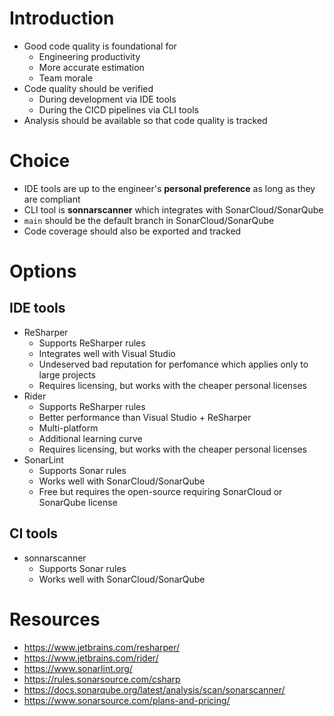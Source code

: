 # Introduction

* Good code quality is foundational for
  - Engineering productivity
  - More accurate estimation
  - Team morale
* Code quality should be verified
  - During development via IDE tools
  - During the CICD pipelines via CLI tools
* Analysis should be available so that code quality is tracked

# Choice

* IDE tools are up to the engineer's **personal preference** as long as they are compliant
* CLI tool is **sonnarscanner** which integrates with SonarCloud/SonarQube
* `main` should be the default branch in SonarCloud/SonarQube
* Code coverage should also be exported and tracked

# Options

## IDE tools

* ReSharper
  - Supports ReSharper rules
  - Integrates well with Visual Studio
  - Undeserved bad reputation for perfomance which applies only to large projects
  - Requires licensing, but works with the cheaper personal licenses
* Rider
  - Supports ReSharper rules
  - Better performance than Visual Studio + ReSharper
  - Multi-platform
  - Additional learning curve
  - Requires licensing, but works with the cheaper personal licenses
* SonarLint
  - Supports Sonar rules
  - Works well with SonarCloud/SonarQube
  - Free but requires the open-source requiring SonarCloud or SonarQube license

## CI tools

* sonnarscanner
  - Supports Sonar rules
  - Works well with SonarCloud/SonarQube

# Resources

* https://www.jetbrains.com/resharper/
* https://www.jetbrains.com/rider/
* https://www.sonarlint.org/
* https://rules.sonarsource.com/csharp
* https://docs.sonarqube.org/latest/analysis/scan/sonarscanner/
* https://www.sonarsource.com/plans-and-pricing/
